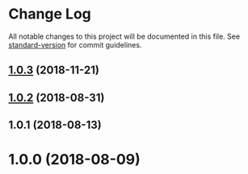 # Change Log

All notable changes to this project will be documented in this file. See [standard-version](https://github.com/conventional-changelog/standard-version) for commit guidelines.

<a name="1.0.3"></a>
## [1.0.3](https://github.com/CentrifugeInc/precise-proofs-js/compare/v1.0.2...v1.0.3) (2018-11-21)



<a name="1.0.2"></a>
## [1.0.2](https://github.com/CentrifugeInc/precise-proofs-js/compare/v1.0.1...v1.0.2) (2018-08-31)



<a name="1.0.1"></a>
## 1.0.1 (2018-08-13)



<a name="1.0.0"></a>
# 1.0.0 (2018-08-09)
